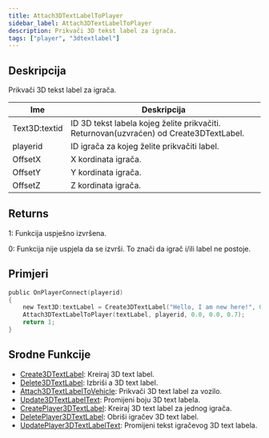 ```yaml
---
title: Attach3DTextLabelToPlayer
sidebar_label: Attach3DTextLabelToPlayer
description: Prikvači 3D tekst label za igrača.
tags: ["player", "3dtextlabel"]
---
```


## Deskripcija

Prikvači 3D tekst label za igrača.

| Ime       | Deskripcija                                                                            |
| --------- | -------------------------------------------------------------------------------------- |
| Text3D:textid | ID 3D tekst labela kojeg želite prikvačiti. Returnovan(uzvraćen) od Create3DTextLabel. |
| playerid  | ID igrača za kojeg želite prikvačiti label.                                            |
| OffsetX   | X kordinata igrača.                                                                    |
| OffsetY   | Y kordinata igrača.                                                                    |   
| OffsetZ   | Z kordinata igrača.                                                                    |

## Returns

1: Funkcija uspješno izvršena.

0: Funkcija nije uspjela da se izvrši. To znači da igrač i/ili label ne postoje.

## Primjeri

```c
public OnPlayerConnect(playerid)
{
    new Text3D:textLabel = Create3DTextLabel("Hello, I am new here!", 0x008080FF, 30.0, 40.0, 50.0, 40.0, 0);
    Attach3DTextLabelToPlayer(textLabel, playerid, 0.0, 0.0, 0.7);
    return 1;
}
```

## Srodne Funkcije

- [Create3DTextLabel](Create3DTextLabel): Kreiraj 3D text label.
- [Delete3DTextLabel](Delete3DTextLabel): Izbriši a 3D text label.
- [Attach3DTextLabelToVehicle](Attach3DTextLabelToVehicle): Prikvači 3D text label za vozilo.
- [Update3DTextLabelText](Update3DTextLabelText): Promijeni boju 3D text labela.
- [CreatePlayer3DTextLabel](CreatePlayer3DTextLabel): Kreiraj 3D text label za jednog igrača.
- [DeletePlayer3DTextLabel](DeletePlayer3DTextLabel): Obriši igračev 3D text label.
- [UpdatePlayer3DTextLabelText](UpdatePlayer3DTextLabelText): Promijeni tekst igračevog 3D text labela.
